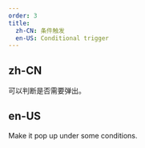 ```yaml
---
order: 3
title:
  zh-CN: 条件触发
  en-US: Conditional trigger
---
```


## zh-CN

可以判断是否需要弹出。

## en-US

Make it pop up under some conditions.

